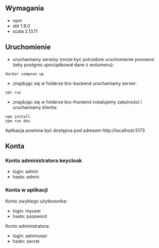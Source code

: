 ## Wymagania

- npm
- sbt 1.9.0
- scala 2.13.11

## Uruchomienie

- uruchamiamy serwisy (może być potrzebne uruchomienie ponowne żeby postgres uporządkował dane z wolumenu):

```
docker compose up  
```

- znajdując się w folderze bro-backend uruchamiamy server:

```
sbt run
```

- znajdując się w folderze bro-frontend instalujemy zależności i uruchamiamy klienta:

```
npm install
npm run dev
```

Aplikacja powinna być dostępna pod adresem http://localhost:5173

## Konta

### Konto administratora keycloak
- login: admin
- hasło: admin

### Konta w aplikacji
Konto zwykłego użytkownika:
- login: myuser
- hasło: password

Konto administratora:
- login: adminuser
- hasło: secret
